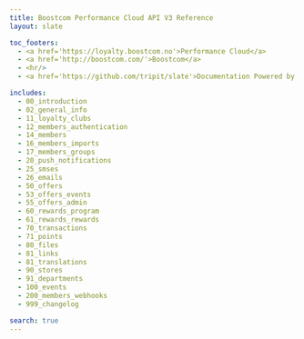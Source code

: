 ```yaml
---
title: Boostcom Performance Cloud API V3 Reference
layout: slate

toc_footers:
  - <a href='https://loyalty.boostcom.no'>Performance Cloud</a>
  - <a href='http://boostcom.com/'>Boostcom</a>
  - <hr/>
  - <a href='https://github.com/tripit/slate'>Documentation Powered by Slate</a>

includes:
  - 00_introduction
  - 02_general_info
  - 11_loyalty_clubs
  - 12_members_authentication
  - 14_members
  - 16_members_imports
  - 17_members_groups
  - 20_push_notifications
  - 25_smses
  - 26_emails
  - 50_offers
  - 53_offers_events
  - 55_offers_admin
  - 60_rewards_program
  - 61_rewards_rewards
  - 70_transactions
  - 71_points
  - 80_files
  - 81_links
  - 81_translations
  - 90_stores
  - 91_departments
  - 100_events
  - 200_members_webhooks
  - 999_changelog

search: true
---
```

